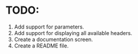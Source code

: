 # TODO:

1. Add support for parameters.
2. Add support for displaying all available headers.
3. Create a documentation screen.
4. Create a README file.


